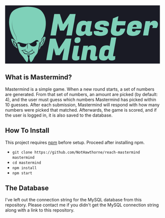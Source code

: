 ![Test](/public/logo.png)
## What is Mastermind?
Mastermind is a simple game. When a new round starts, a set of numbers are generated. From that set of numbers, an amount are picked (by default: 4), and the user must guess which numbers Mastermind has picked within 10 guesses. After each submission, Mastermind will respond with how many numbers were picked that matched. Afterwards, the game is scored, and if the user is logged in, it is also saved to the database.
## How To Install
This project requires [npm](https://github.com/npm/cli) before setup. Proceed after installing npm.
- `git clone https://github.com/NotHawthorne/reach-mastermind mastermind`
- `cd mastermind`
- `npm install`
- `npm start`
## The Database
I've left out the connection string for the MySQL database from this repository. Please contact me if you didn't get the MySQL connection string along with a link to this repository.
